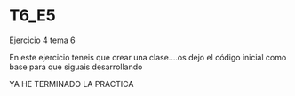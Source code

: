# T6_E5
Ejercicio 4 tema 6

En este ejercicio teneis que crear una clase....os dejo el código inicial como base para que siguais desarrollando


YA HE TERMINADO LA PRACTICA
